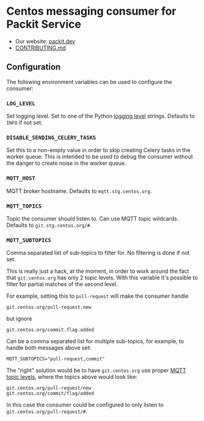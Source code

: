 # Centos messaging consumer for Packit Service

- Our website: [packit.dev](https://packit.dev)
- [CONTRIBUTING.md](/CONTRIBUTING.md)

## Configuration

The following environment variables can be used to configure the consumer:

### `LOG_LEVEL`

Set logging level. Set to one of the Python [logging
level](https://docs.python.org/3/library/logging.html#levels) strings.
Defaults to `INFO` if not set.

### `DISABLE_SENDING_CELERY_TASKS`

Set this to a non-empty value in order to skip creating Celery tasks in the
worker queue. This is intended to be used to debug the consumer without the
danger to create noise in the worker queue.

### `MQTT_HOST`

MQTT broker hostname. Defaults to `mqtt.stg.centos.org`.

### `MQTT_TOPICS`

Topic the consumer should listen to. Can use MQTT topic wildcards. Defaults to
`git.stg.centos.org/#`.

### `MQTT_SUBTOPICS`

Comma separated list of sub-topics to filter for. No filtering is done if not
set.

This is really just a hack, at the moment, in order to work around the fact
that `git.centos.org` has only 2 topic levels. With this variable it's
possible to filter for partial matches of the second level.

For example, setting this to `pull-request` will make the consumer handle

```
git.centos.org/pull-request.new
```

but ignore

```
git.centos.org/commit.flag.added
```

Can be a comma separated list for multiple sub-topics, for example, to handle
both messages above set:

```
MQTT_SUBTOPICS="pull-request,commit"
```

The "right" solution would be to have `git.centos.org` use proper [MQTT topic
levels](https://mosquitto.org/man/mqtt-7.html), where the topics above would
look like:

```
git.centos.org/pull-request/new
git.centos.org/commit/flag/added
```

In this case the consumer could be configured to only listen to
`git.centos.org/pull-request/#`.
